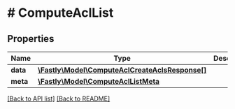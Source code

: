 # # ComputeAclList

## Properties

Name | Type | Description | Notes
------------ | ------------- | ------------- | -------------
**data** | [**\Fastly\Model\ComputeAclCreateAclsResponse[]**](ComputeAclCreateAclsResponse.md) |  | [optional] 
**meta** | [**\Fastly\Model\ComputeAclListMeta**](ComputeAclListMeta.md) |  | [optional] 


[[Back to API list]](../../README.md#endpoints) [[Back to README]](../../README.md)
